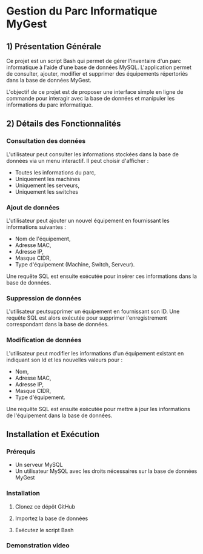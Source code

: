 # Gestion du Parc Informatique MyGest

## 1) Présentation Générale
Ce projet est un script Bash qui permet de gérer l'inventaire d'un parc informatique à l'aide d'une base de données MySQL. L'application permet de consulter, ajouter, modifier et supprimer des équipements répertoriés dans la base de données MyGest.

L'objectif de ce projet est de proposer une interface simple en ligne de commande pour interagir avec la base de données et manipuler les informations du parc informatique.

## 2) Détails des Fonctionnalités

### Consultation des données
L'utilisateur peut consulter les informations stockées dans la base de données via un menu interactif. Il peut choisir d'afficher :
- Toutes les informations du parc,
- Uniquement les machines
- Uniquement les serveurs,
- Uniquement les switches

### Ajout de données
L'utilisateur peut ajouter un nouvel équipement en fournissant les informations suivantes :
- Nom de l'équipement,
- Adresse MAC,
- Adresse IP,
- Masque CIDR,
- Type d'équipement (Machine, Switch, Serveur).

Une requête SQL est ensuite exécutée pour insérer ces informations dans la base de données.

### Suppression de données
L'utilisateur peutsupprimer un équipement en fournissant son ID. Une requête SQL est alors exécutée pour supprimer l'enregistrement correspondant dans la base de données.

### Modification de données
L'utilisateur peut modifier les informations d'un équipement existant en indiquant son Id et les nouvelles valeurs pour :
- Nom,
- Adresse MAC,
- Adresse IP,
- Masque CIDR,
- Type d'équipement.

Une requête SQL est ensuite exécutée pour mettre à jour les informations de l'équipement dans la base de données.

## Installation et Exécution
### Prérequis
- Un serveur MySQL 
- Un utilisateur MySQL avec les droits nécessaires sur la base de données MyGest


### Installation
1. Clonez ce dépôt GitHub 

2. Importez la base de données 

3. Exécutez le script Bash 


### Demonstration video
